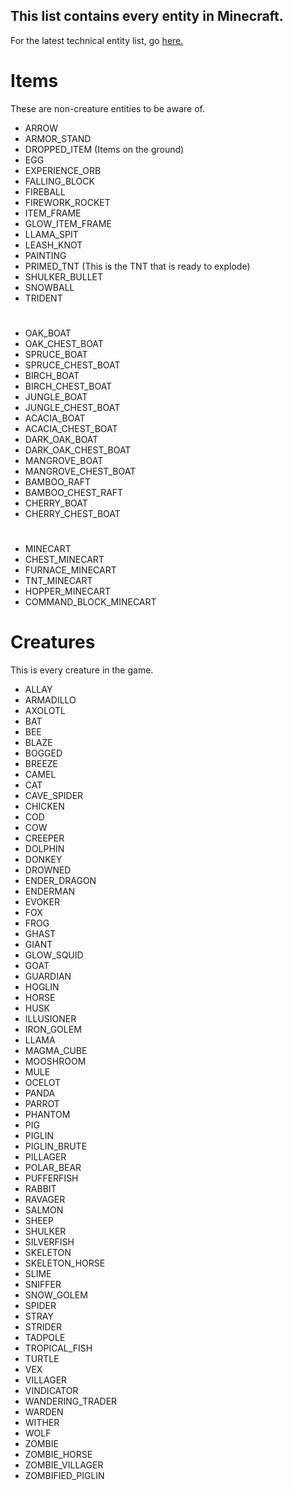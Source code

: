 ## This list contains every entity in Minecraft.
For the latest technical entity list, go [here.](https://hub.spigotmc.org/javadocs/bukkit/org/bukkit/entity/EntityType.html)

# Items
These are non-creature entities to be aware of.

- ARROW
- ARMOR_STAND
- DROPPED_ITEM (Items on the ground)
- EGG
- EXPERIENCE_ORB
- FALLING_BLOCK
- FIREBALL
- FIREWORK_ROCKET
- ITEM_FRAME
- GLOW_ITEM_FRAME
- LLAMA_SPIT
- LEASH_KNOT
- PAINTING
- PRIMED_TNT (This is the TNT that is ready to explode)
- SHULKER_BULLET
- SNOWBALL
- TRIDENT
#
- OAK_BOAT
- OAK_CHEST_BOAT
- SPRUCE_BOAT
- SPRUCE_CHEST_BOAT
- BIRCH_BOAT
- BIRCH_CHEST_BOAT
- JUNGLE_BOAT
- JUNGLE_CHEST_BOAT
- ACACIA_BOAT
- ACACIA_CHEST_BOAT
- DARK_OAK_BOAT
- DARK_OAK_CHEST_BOAT
- MANGROVE_BOAT
- MANGROVE_CHEST_BOAT
- BAMBOO_RAFT
- BAMBOO_CHEST_RAFT
- CHERRY_BOAT
- CHERRY_CHEST_BOAT
#
- MINECART
- CHEST_MINECART
- FURNACE_MINECART
- TNT_MINECART
- HOPPER_MINECART
- COMMAND_BLOCK_MINECART



# Creatures
This is every creature in the game.

- ALLAY
- ARMADILLO
- AXOLOTL
- BAT
- BEE
- BLAZE
- BOGGED
- BREEZE
- CAMEL
- CAT
- CAVE_SPIDER
- CHICKEN
- COD
- COW
- CREEPER
- DOLPHIN
- DONKEY
- DROWNED
- ENDER_DRAGON
- ENDERMAN
- EVOKER
- FOX
- FROG
- GHAST
- GIANT
- GLOW_SQUID
- GOAT
- GUARDIAN
- HOGLIN
- HORSE
- HUSK
- ILLUSIONER
- IRON_GOLEM
- LLAMA
- MAGMA_CUBE
- MOOSHROOM
- MULE
- OCELOT
- PANDA
- PARROT
- PHANTOM
- PIG
- PIGLIN
- PIGLIN_BRUTE
- PILLAGER
- POLAR_BEAR
- PUFFERFISH
- RABBIT
- RAVAGER
- SALMON
- SHEEP
- SHULKER
- SILVERFISH
- SKELETON
- SKELETON_HORSE
- SLIME
- SNIFFER
- SNOW_GOLEM
- SPIDER
- STRAY
- STRIDER
- TADPOLE
- TROPICAL_FISH
- TURTLE
- VEX
- VILLAGER
- VINDICATOR
- WANDERING_TRADER
- WARDEN
- WITHER
- WOLF
- ZOMBIE
- ZOMBIE_HORSE
- ZOMBIE_VILLAGER
- ZOMBIFIED_PIGLIN
